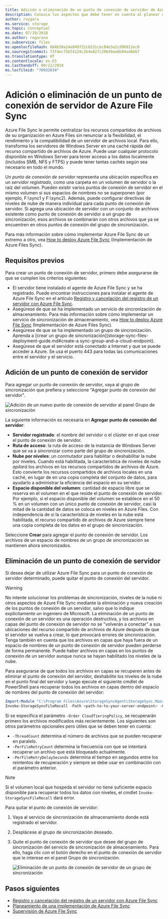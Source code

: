 ```yaml
---
title: Adición o eliminación de un punto de conexión de servidor de Azure File Sync | Microsoft Docs
description: Conozca los aspectos que debe tener en cuenta al planear una implementación de Azure Files.
author: roygara
ms.service: storage
ms.topic: conceptual
ms.date: 07/19/2018
ms.author: rogarana
ms.subservice: files
ms.openlocfilehash: 684b30a24e049722cb531cbc84e3a2cd90912ec8
ms.sourcegitcommit: f3f4ec75b74124c2b4e827c29b49ae6b94adbbb7
ms.translationtype: HT
ms.contentlocale: es-ES
ms.lasthandoff: 09/12/2019
ms.locfileid: "70932634"
---
```

# <a name="addremove-an-azure-file-sync-server-endpoint"></a>Adición o eliminación de un punto de conexión de servidor de Azure File Sync
Azure File Sync le permite centralizar los recursos compartidos de archivos de su organización en Azure Files sin renunciar a la flexibilidad, el rendimiento y la compatibilidad de un servidor de archivos local. Para ello, transforma los servidores de Windows Server en una caché rápida del recurso compartido de archivos de Azure. Puede usar cualquier protocolo disponible en Windows Server para tener acceso a los datos localmente (incluidos SMB, NFS y FTPS) y puede tener tantas cachés según sea necesario en todo el mundo.

Un *punto de conexión de servidor* representa una ubicación específica en un *servidor registrado*, como una carpeta en un volumen de servidor o la raíz del volumen. Pueden existir varios puntos de conexión de servidor en el mismo volumen si sus espacios de nombres no se superponen (por ejemplo, F:\sync1 y F:\sync2). Además, puede configurar directivas de niveles de nube de manera individual para cada punto de conexión de servidor. Si agrega una ubicación de servidor con un conjunto de archivos existente como punto de conexión de servidor a un grupo de sincronización, esos archivos se combinarán con otros archivos que ya se encuentren en otros puntos de conexión del grupo de sincronización.

Para más información sobre cómo implementar Azure File Sync de un extremo a otro, vea [How to deploy Azure File Sync](storage-sync-files-deployment-guide.md) (Implementación de Azure Files Sync).

## <a name="prerequisites"></a>Requisitos previos
Para crear un punto de conexión de servidor, primero debe asegurarse de que se cumplen los criterios siguientes: 
- El servidor tiene instalado el agente de Azure File Sync y se ha registrado. Puede encontrar instrucciones para instalar el agente de Azure File Sync en el artículo [Registro y cancelación del registro de un servidor con Azure File Sync](storage-sync-files-server-registration.md). 
- Asegúrese de que se ha implementado un servicio de sincronización de almacenamiento. Para más información sobre cómo implementar un servicio de sincronización de almacenamiento, vea [How to deploy Azure File Sync](storage-sync-files-deployment-guide.md) (Implementación de Azure Files Sync). 
- Asegúrese de que se ha implementado un grupo de sincronización. Aprenda a [crear un grupo de sincronización](storage-sync-files-deployment-guide.md#create-a sync-group-and-a-cloud-endpoint).
- Asegúrese de que el servidor está conectado a Internet y que se puede acceder a Azure. Se usa el puerto 443 para todas las comunicaciones entre el servidor y el servicio.

## <a name="add-a-server-endpoint"></a>Adición de un punto de conexión de servidor
Para agregar un punto de conexión de servidor, vaya al grupo de sincronización que prefiera y seleccione "Agregar punto de conexión del servidor".

![Adición de un nuevo punto de conexión de servidor al panel Grupo de sincronización](media/storage-sync-files-server-endpoint/add-server-endpoint-1.png)

La siguiente información es necesaria en **Agregar punto de conexión del servidor**:

- **Servidor registrado**: el nombre del servidor o el clúster en el que crear el punto de conexión de servidor.
- **Ruta de acceso**: la ruta de acceso de la instancia de Windows Server que se va a sincronizar como parte del grupo de sincronización.
- **Nube por niveles**: un conmutador para habilitar o deshabilitar la nube por niveles. Cuando está habilitada, la característica de niveles de nube *apilará* los archivos en los recursos compartidos de archivos de Azure. Esto convierte los recursos compartidos de archivos locales en una caché, en lugar de en una copia completa del conjunto de datos, para ayudarlo a administrar la eficiencia del espacio en su servidor.
- **Espacio disponible del volumen**: cantidad de espacio libre que se reserva en el volumen en el que reside el punto de conexión de servidor. Por ejemplo, si el espacio disponible del volumen se establece en el 50 % en un volumen con un único punto de conexión de servidor, casi la mitad de la cantidad de datos se coloca en niveles en Azure Files. Con independencia de si la característica de niveles en la nube está habilitada, el recurso compartido de archivos de Azure siempre tiene una copia completa de los datos en el grupo de sincronización.

Seleccione **Crear** para agregar el punto de conexión de servidor. Los archivos de un espacio de nombres de un grupo de sincronización se mantienen ahora sincronizados. 

## <a name="remove-a-server-endpoint"></a>Eliminación de un punto de conexión de servidor
Si desea dejar de utilizar Azure File Sync para un punto de conexión de servidor determinado, puede quitar el punto de conexión del servidor. 

> [!Warning]  
> No intente solucionar los problemas de sincronización, niveles de la nube ni otros aspectos de Azure File Sync mediante la eliminación y nueva creación de los puntos de conexión de un servidor, salvo que lo indique explícitamente un ingeniero de Microsoft. La eliminación de un punto de conexión de un servidor es una operación destructiva, y los archivos en capas del punto de conexión de servidor no se "volverán a conectar" a sus ubicaciones del recurso compartido de archivos de Azure después de que el servidor se vuelva a crear, lo que provocará errores de sincronización. Tenga también en cuenta que los archivos en capas que haya fuera de un espacio de nombres de un punto de conexión de servidor pueden perderse de forma permanente. Puede haber archivos en capas en los puntos de conexión de un servidor aunque nunca se hayan habilitado los niveles de la nube.

Para asegurarse de que todos los archivos en capas se recuperen antes de eliminar el punto de conexión del servidor, deshabilite los niveles de la nube en el punto final del servidor y luego ejecute el siguiente cmdlet de PowerShell para recuperar todos los archivos en capas dentro del espacio de nombres del punto de conexión del servidor:

```PowerShell
Import-Module "C:\Program Files\Azure\StorageSyncAgent\StorageSync.Management.ServerCmdlets.dll"
Invoke-StorageSyncFileRecall -Path <path-to-to-your-server-endpoint> -Order CloudTieringPolicy
```
Si se especifica el parámetro `-Order CloudTieringPolicy`, se recuperarán primero los archivos modificados más recientemente.
Los siguientes son otros parámetros opcionales pero útiles que se deben tener en cuenta:
* `-ThreadCount` determina el número de archivos que se pueden recuperar en paralelo.
* `-PerFileRetryCount` determina la frecuencia con que se intentará recuperar un archivo que está bloqueado actualmente.
* `-PerFileRetryDelaySeconds` determina el tiempo en segundos entre los reintentos de recuperación y siempre se debe usar en combinación con el parámetro anterior.

> [!Note]  
> Si el volumen local que hospeda el servidor no tiene suficiente espacio disponible para recuperar todos los datos con niveles, el cmdlet `Invoke-StorageSyncFileRecall` dará error.  

Para quitar el punto de conexión de servidor:

1. Vaya al servicio de sincronización de almacenamiento donde está registrado el servidor.
2. Desplácese al grupo de sincronización deseado.
3. Quite el punto de conexión de servidor que desee del grupo de sincronización del servicio de sincronización de almacenamiento. Para ello, haga clic con el botón derecho en el punto de conexión de servidor que le interese en el panel Grupo de sincronización.

    ![Eliminación de un punto de conexión de servidor de un grupo de sincronización](media/storage-sync-files-server-endpoint/remove-server-endpoint-1.png)

## <a name="next-steps"></a>Pasos siguientes
- [Registro y cancelación del registro de un servidor con Azure File Sync](storage-sync-files-server-registration.md)
- [Planeamiento de una implementación de Azure File Sync](storage-sync-files-planning.md)
- [Supervisión de Azure File Sync](storage-sync-files-monitoring.md)
